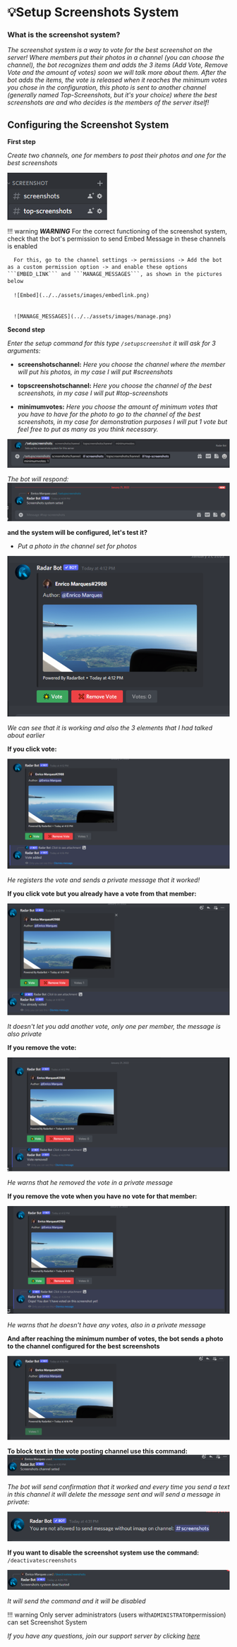 # 💡Setup Screenshots System

### What is the screenshot system?

*The screenshot system is a way to vote for the best screenshot on the server! Where members put their photos in a channel (you can choose the channel), the bot recognizes them and adds the 3 items (Add Vote, Remove Vote and the amount of votes) soon we will talk more about them. After the bot adds the items, the vote is released when it reaches the minimum votes you chose in the configuration, this photo is sent to another channel (generally named Top-Screenshots, but it's your choice) where the best screenshots are and who decides is the members of the server itself!*


## Configuring the Screenshot System
**First step**

*Create two channels, one for members to post their photos and one for the best screenshots*


![Channels](../../assets/images/canais.png)

!!! warning
      ***WARNING***
      For the correct functioning of the screenshot system, check that the bot's permission to send Embed Message in these channels is enabled

      For this, go to the channel settings -> permissions -> Add the bot as a custom permission option -> and enable these options ```EMBED_LINK``` and ```MANAGE_MESSAGES```, as shown in the pictures below

      ![Embed](../../assets/images/embedlink.png)


      ![MANAGE_MESSAGES](../../assets/images/manage.png)


**Second step**


*Enter the setup command for this type ```/setupscreenshot``` 
it will ask for 3 arguments:*

* **screenshotschannel:** *Here you choose the channel where the member will put his photos, in my case I will put #screenshots*

* **topscreenshotschannel:** *Here you choose the channel of the best screenshots, in my case I will put #top-screenshots*

* **minimumvotes:** *Here you choose the amount of minimum votes that you have to have for the photo to go to the channel of the best screenshots, in my case for demonstration purposes I will put 1 vote but feel free to put as many as you think necessary.*

![Command](../../assets/images/setupscreenshots.png)

*The bot will respond:*
![Response](../../assets/images/responsescreen.png)

**and the system will be configured, let's test it?**

* *Put a photo in the channel set for photos*

![Screenshot](../../assets/images/Screenshot.png)

*We can see that it is working and also the 3 elements that I had talked about earlier*

**If you click vote:**

![Vote add](../../assets/images/vote.png)

*He registers the vote and sends a private message that it worked!*

**If you click vote but you already have a vote from that member:**

![Vote already voted](../../assets/images/voteadd.png)

*It doesn't let you add another vote, only one per member, the message is also private*

**If you remove the vote:**

![Vote Remove](../../assets/images/remove.png)

*He warns that he removed the vote in a private message*

**If you remove the vote when you have no vote for that member:**

![Not Have vote](../../assets/images/nothavevote.png)

*He warns that he doesn't have any votes, also in a private message*

**And after reaching the minimum number of votes, the bot sends a photo to the channel configured for the best screenshots**

![Top Screenshot](../../assets/images/top.png)

**To block text in the vote posting channel use this command:**
![Top Screenshot](../../assets/images/notext.png)

*The bot will send confirmation that it worked and every time you send a text in this channel it will delete the message sent and will send a message in private:*

![Private Message](../../assets/images/private.png)

**If you want to disable the screenshot system use the command:** ```/deactivatescreenshots ```


![Desactive](../../assets/images/desactive.png)

*It will send the command and it will be disabled*


!!! warning
      Only server administrators (users with`ADMINISTRATOR`permission) can set Screenshot System


*If you have any questions, join our support server by clicking [here](https://discord.com/invite/DEtGv4wUNX)*


